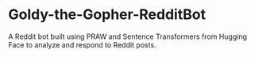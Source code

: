 # Goldy-the-Gopher-RedditBot
A Reddit bot built using PRAW and Sentence Transformers from Hugging Face to analyze and respond to Reddit posts.
